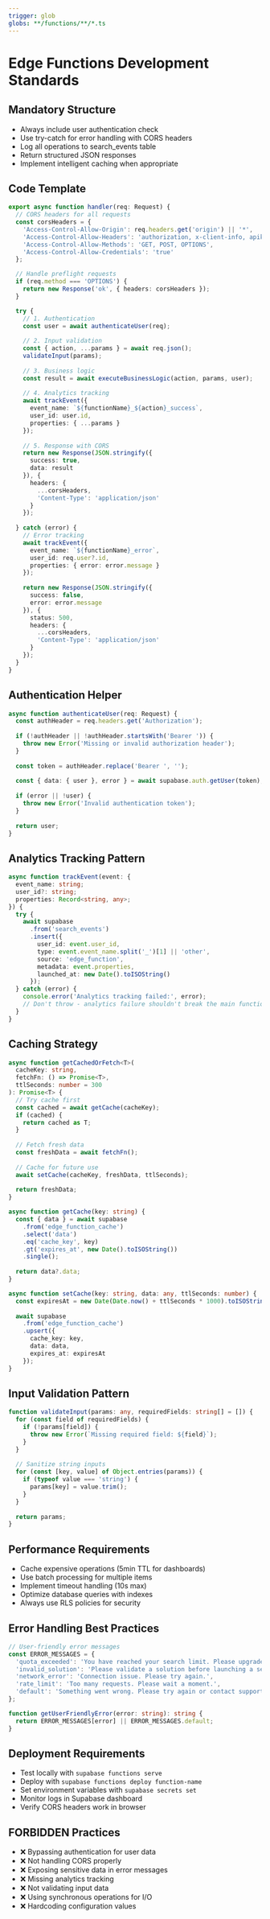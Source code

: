 ```yaml
---
trigger: glob
globs: **/functions/**/*.ts
---
```


# Edge Functions Development Standards

## Mandatory Structure
- Always include user authentication check
- Use try-catch for error handling with CORS headers
- Log all operations to search_events table
- Return structured JSON responses
- Implement intelligent caching when appropriate

## Code Template
```typescript
export async function handler(req: Request) {
  // CORS headers for all requests
  const corsHeaders = {
    'Access-Control-Allow-Origin': req.headers.get('origin') || '*',
    'Access-Control-Allow-Headers': 'authorization, x-client-info, apikey, content-type',
    'Access-Control-Allow-Methods': 'GET, POST, OPTIONS',
    'Access-Control-Allow-Credentials': 'true'
  };

  // Handle preflight requests
  if (req.method === 'OPTIONS') {
    return new Response('ok', { headers: corsHeaders });
  }

  try {
    // 1. Authentication
    const user = await authenticateUser(req);
    
    // 2. Input validation
    const { action, ...params } = await req.json();
    validateInput(params);
    
    // 3. Business logic
    const result = await executeBusinessLogic(action, params, user);
    
    // 4. Analytics tracking
    await trackEvent({
      event_name: `${functionName}_${action}_success`,
      user_id: user.id,
      properties: { ...params }
    });
    
    // 5. Response with CORS
    return new Response(JSON.stringify({
      success: true,
      data: result
    }), {
      headers: {
        ...corsHeaders,
        'Content-Type': 'application/json'
      }
    });
    
  } catch (error) {
    // Error tracking
    await trackEvent({
      event_name: `${functionName}_error`,
      user_id: req.user?.id,
      properties: { error: error.message }
    });
    
    return new Response(JSON.stringify({
      success: false,
      error: error.message
    }), { 
      status: 500,
      headers: {
        ...corsHeaders,
        'Content-Type': 'application/json'
      }
    });
  }
}
```

## Authentication Helper
```typescript
async function authenticateUser(req: Request) {
  const authHeader = req.headers.get('Authorization');
  
  if (!authHeader || !authHeader.startsWith('Bearer ')) {
    throw new Error('Missing or invalid authorization header');
  }
  
  const token = authHeader.replace('Bearer ', '');
  
  const { data: { user }, error } = await supabase.auth.getUser(token);
  
  if (error || !user) {
    throw new Error('Invalid authentication token');
  }
  
  return user;
}
```

## Analytics Tracking Pattern
```typescript
async function trackEvent(event: {
  event_name: string;
  user_id?: string;
  properties: Record<string, any>;
}) {
  try {
    await supabase
      .from('search_events')
      .insert({
        user_id: event.user_id,
        type: event.event_name.split('_')[1] || 'other',
        source: 'edge_function',
        metadata: event.properties,
        launched_at: new Date().toISOString()
      });
  } catch (error) {
    console.error('Analytics tracking failed:', error);
    // Don't throw - analytics failure shouldn't break the main function
  }
}
```

## Caching Strategy
```typescript
async function getCachedOrFetch<T>(
  cacheKey: string,
  fetchFn: () => Promise<T>,
  ttlSeconds: number = 300
): Promise<T> {
  // Try cache first
  const cached = await getCache(cacheKey);
  if (cached) {
    return cached as T;
  }
  
  // Fetch fresh data
  const freshData = await fetchFn();
  
  // Cache for future use
  await setCache(cacheKey, freshData, ttlSeconds);
  
  return freshData;
}

async function getCache(key: string) {
  const { data } = await supabase
    .from('edge_function_cache')
    .select('data')
    .eq('cache_key', key)
    .gt('expires_at', new Date().toISOString())
    .single();
    
  return data?.data;
}

async function setCache(key: string, data: any, ttlSeconds: number) {
  const expiresAt = new Date(Date.now() + ttlSeconds * 1000).toISOString();
  
  await supabase
    .from('edge_function_cache')
    .upsert({
      cache_key: key,
      data: data,
      expires_at: expiresAt
    });
}
```

## Input Validation Pattern
```typescript
function validateInput(params: any, requiredFields: string[] = []) {
  for (const field of requiredFields) {
    if (!params[field]) {
      throw new Error(`Missing required field: ${field}`);
    }
  }
  
  // Sanitize string inputs
  for (const [key, value] of Object.entries(params)) {
    if (typeof value === 'string') {
      params[key] = value.trim();
    }
  }
  
  return params;
}
```

## Performance Requirements
- Cache expensive operations (5min TTL for dashboards)
- Use batch processing for multiple items
- Implement timeout handling (10s max)
- Optimize database queries with indexes
- Always use RLS policies for security

## Error Handling Best Practices
```typescript
// User-friendly error messages
const ERROR_MESSAGES = {
  'quota_exceeded': 'You have reached your search limit. Please upgrade to continue.',
  'invalid_solution': 'Please validate a solution before launching a search.',
  'network_error': 'Connection issue. Please try again.',
  'rate_limit': 'Too many requests. Please wait a moment.',
  'default': 'Something went wrong. Please try again or contact support.'
};

function getUserFriendlyError(error: string): string {
  return ERROR_MESSAGES[error] || ERROR_MESSAGES.default;
}
```

## Deployment Requirements
- Test locally with `supabase functions serve`
- Deploy with `supabase functions deploy function-name`
- Set environment variables with `supabase secrets set`
- Monitor logs in Supabase dashboard
- Verify CORS headers work in browser

## FORBIDDEN Practices
- ❌ Bypassing authentication for user data
- ❌ Not handling CORS properly
- ❌ Exposing sensitive data in error messages
- ❌ Missing analytics tracking
- ❌ Not validating input data
- ❌ Using synchronous operations for I/O
- ❌ Hardcoding configuration values